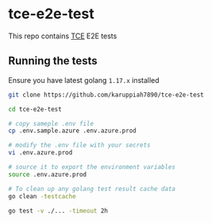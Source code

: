 # tce-e2e-test

This repo contains [TCE](https://github.com/vmware-tanzu/community-edition) E2E tests

## Running the tests

Ensure you have latest golang `1.17.x` installed

```bash
git clone https://github.com/karuppiah7890/tce-e2e-test

cd tce-e2e-test

# copy sameple .env file
cp .env.sample.azure .env.azure.prod

# modify the .env file with your secrets
vi .env.azure.prod

# source it to export the environment variables
source .env.azure.prod

# To clean up any golang test result cache data
go clean -testcache

go test -v ./... -timeout 2h
```
